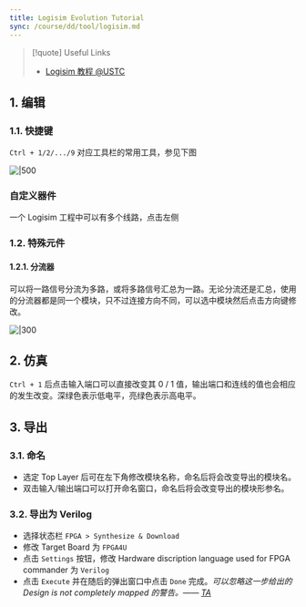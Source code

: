 ```yaml
---
title: Logisim Evolution Tutorial
sync: /course/dd/tool/logisim.md
---
```


> [!quote] Useful Links
> - [Logisim 教程 @USTC](https://vlab.ustc.edu.cn/guide/doc_logisim.html)

## 1. 编辑

### 1.1. 快捷键

`Ctrl + 1/2/.../9` 对应工具栏的常用工具，参见下图
  
  ![|500](https://static.memset0.cn/img/v6/2024/03/16/SgAO9fzz.png)

### 自定义器件

一个 Logisim 工程中可以有多个线路，点击左侧


### 1.2. 特殊元件

#### 1.2.1. 分流器

可以将一路信号分流为多路，或将多路信号汇总为一路。无论分流还是汇总，使用的分流器都是同一个模块，只不过连接方向不同，可以选中模块然后点击方向键修改。

![|300](https://static.memset0.cn/img/v6/2024/03/16/3PpJZPOr.png)

## 2. 仿真

`Ctrl + 1` 后点击输入端口可以直接改变其 0 / 1 值，输出端口和连线的值也会相应的发生改变。深绿色表示低电平，亮绿色表示高电平。

## 3. 导出

### 3.1. 命名

- 选定 Top Layer 后可在左下角修改模块名称，命名后将会改变导出的模块名。
- 双击输入/输出端口可以打开命名窗口，命名后将会改变导出的模块形参名。

### 3.2. 导出为 Verilog

- 选择状态栏 `FPGA > Synthesize & Download`
- 修改 Target Board 为 `FPGA4U`
- 点击 `Settings` 按钮，修改 Hardware discription language used for FPGA commander 为 `Verilog`
- 点击 `Execute` 并在随后的弹出窗口中点击 `Done` 完成。*可以忽略这一步给出的 Design is not completely mapped 的警告。—— [TA](https://guahao31.github.io/2024_DD/warmup/lab4/)*
